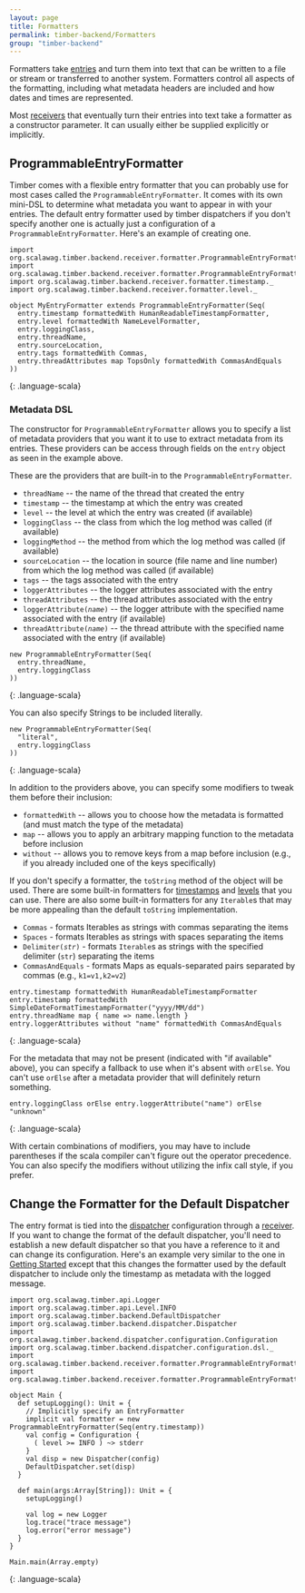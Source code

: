 ```yaml
---
layout: page
title: Formatters
permalink: timber-backend/Formatters
group: "timber-backend"
---
```


Formatters take [entries](Entries) and turn them into text that can be written to a file or stream or transferred to
another system.  Formatters control all aspects of the formatting, including what metadata headers are included and
how dates and times are represented.

Most [receivers](Receivers) that eventually turn their entries into text take a formatter as a constructor parameter.
It can usually either be supplied explicitly or implicitly.

## ProgrammableEntryFormatter

Timber comes with a flexible entry formatter that you can probably use for most cases called the
`ProgrammableEntryFormatter`.  It comes with its own mini-DSL to determine what metadata you want to appear in
with your entries.  The default entry formatter used by timber dispatchers if you don't specify another one is
actually just a configuration of a `ProgrammableEntryFormatter`.  Here's an example of creating one.

~~~~
import org.scalawag.timber.backend.receiver.formatter.ProgrammableEntryFormatter
import org.scalawag.timber.backend.receiver.formatter.ProgrammableEntryFormatter._
import org.scalawag.timber.backend.receiver.formatter.timestamp._
import org.scalawag.timber.backend.receiver.formatter.level._

object MyEntryFormatter extends ProgrammableEntryFormatter(Seq(
  entry.timestamp formattedWith HumanReadableTimestampFormatter,
  entry.level formattedWith NameLevelFormatter,
  entry.loggingClass,
  entry.threadName,
  entry.sourceLocation,
  entry.tags formattedWith Commas,
  entry.threadAttributes map TopsOnly formattedWith CommasAndEquals
))
~~~~
{: .language-scala}

### Metadata DSL

The constructor for `ProgrammableEntryFormatter` allows you to specify a list of metadata providers that you want it
to use to extract metadata from its entries.  These providers can be access through fields on the `entry` object as
seen in the example above.

These are the providers that are built-in to the `ProgrammableEntryFormatter`.

* `threadName` -- the name of the thread that created the entry
* `timestamp` -- the timestamp at which the entry was created
* `level` -- the level at which the entry was created (if available)
* `loggingClass` -- the class from which the log method was called (if available)
* `loggingMethod` -- the method from which the log method was called (if available)
* `sourceLocation` -- the location in source (file name and line number) from which the log method was called (if available)
* `tags` -- the tags associated with the entry
* `loggerAttributes` -- the logger attributes associated with the entry
* `threadAttributes` -- the thread attributes associated with the entry
* `loggerAttribute(`_`name`_`)` -- the logger attribute with the specified name associated with the entry (if available)
* `threadAttribute(`_`name`_`)` -- the thread attribute with the specified name associated with the entry (if available)

~~~~
new ProgrammableEntryFormatter(Seq(
  entry.threadName,
  entry.loggingClass
))
~~~~
{: .language-scala}

You can also specify Strings to be included literally.

~~~~
new ProgrammableEntryFormatter(Seq(
  "literal",
  entry.loggingClass
))
~~~~
{: .language-scala}

In addition to the providers above, you can specify some modifiers to tweak them before their inclusion:

* `formattedWith` -- allows you to choose how the metadata is formatted (and must match the type of the metadata)
* `map` -- allows you to apply an arbitrary mapping function to the metadata before inclusion
* `without` -- allows you to remove keys from a map before inclusion (e.g., if you already included one of the
keys specifically)

If you don't specify a formatter, the `toString` method of the object will be used. There are some built-in
formatters for [timestamps](org.scalawag.timber.backend.receiver.formatter.timestamp) and
[levels](org.scalawag.timber.backend.receiver.formatter.level) that you can use.  There are also some built-in
formatters for any `Iterable`s that may be more appealing than the default `toString` implementation.

* `Commas` - formats Iterables as strings with commas separating the items
* `Spaces` - formats Iterables as strings with spaces separating the items
* `Delimiter(`_`str`_`)` - formats `Iterable`s as strings with the specified delimiter (`str`) separating the items
* `CommasAndEquals` - formats Maps as equals-separated pairs separated by commas (e.g., `k1=v1,k2=v2`)

~~~~
entry.timestamp formattedWith HumanReadableTimestampFormatter
entry.timestamp formattedWith SimpleDateFormatTimestampFormatter("yyyy/MM/dd")
entry.threadName map { name => name.length }
entry.loggerAttributes without "name" formattedWith CommasAndEquals
~~~~
{: .language-scala}

For the metadata that may not be present (indicated with "if available" above), you can specify a fallback to use when it's absent with `orElse`.
You can't use `orElse` after a metadata provider that will definitely return something.

~~~~
entry.loggingClass orElse entry.loggerAttribute("name") orElse "unknown"
~~~~
{: .language-scala}

With certain combinations of modifiers, you may have to include parentheses if the scala compiler can't figure out
the operator precedence.  You can also specify the modifiers without utilizing the infix call style, if you prefer.

## Change the Formatter for the Default Dispatcher

The entry format is tied into the [dispatcher](Dispatcher) configuration through a [receiver](Receivers).  If you
want to change the format of the default dispatcher, you'll need to establish a new default dispatcher so that you
have a reference to it and can change its configuration. Here's an example very similar to the one in
[Getting Started](GettingStarted) except that this changes the formatter used by the default dispatcher to include
only the timestamp as metadata with the logged message.

~~~~
import org.scalawag.timber.api.Logger
import org.scalawag.timber.api.Level.INFO
import org.scalawag.timber.backend.DefaultDispatcher
import org.scalawag.timber.backend.dispatcher.Dispatcher
import org.scalawag.timber.backend.dispatcher.configuration.Configuration
import org.scalawag.timber.backend.dispatcher.configuration.dsl._
import org.scalawag.timber.backend.receiver.formatter.ProgrammableEntryFormatter
import org.scalawag.timber.backend.receiver.formatter.ProgrammableEntryFormatter._

object Main {
  def setupLogging(): Unit = {
    // Implicitly specify an EntryFormatter
    implicit val formatter = new ProgrammableEntryFormatter(Seq(entry.timestamp))
    val config = Configuration {
      ( level >= INFO ) ~> stderr
    }
    val disp = new Dispatcher(config)
    DefaultDispatcher.set(disp)
  }

  def main(args:Array[String]): Unit = {
    setupLogging()

    val log = new Logger
    log.trace("trace message")
    log.error("error message")
  }
}

Main.main(Array.empty)
~~~~
{: .language-scala}
